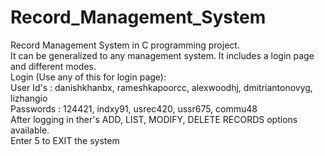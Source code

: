 # Record_Management_System
Record Management System in C programming project.<br /> 
It can be generalized to any management system. It includes a login page and different modes.<br />
Login (Use any of this for login page):<br />
   User Id's : danishkhanbx, rameshkapoorcc, alexwoodhj, dmitriantonovyg, lizhangio<br />
   Passwords : 124421, indxy91, usrec420, ussr675, commu48<br />
After logging in ther's ADD, LIST, MODIFY, DELETE RECORDS options available.<br />
Enter 5 to EXIT the system<br />
